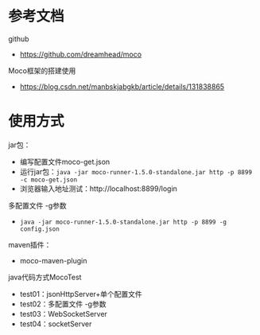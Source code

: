 # 参考文档
github
- https://github.com/dreamhead/moco

Moco框架的搭建使用
- https://blog.csdn.net/manbskjabgkb/article/details/131838865

# 使用方式
jar包：
- 编写配置文件moco-get.json
- 运行jar包：`java -jar moco-runner-1.5.0-standalone.jar http -p 8899 -c moco-get.json`
- 浏览器输入地址测试：http://localhost:8899/login

多配置文件 -g参数
- `java -jar moco-runner-1.5.0-standalone.jar http -p 8899 -g config.json`

maven插件：
- moco-maven-plugin

java代码方式MocoTest
- test01：jsonHttpServer+单个配置文件
- test02：多配置文件 -g参数
- test03：WebSocketServer
- test04：socketServer

